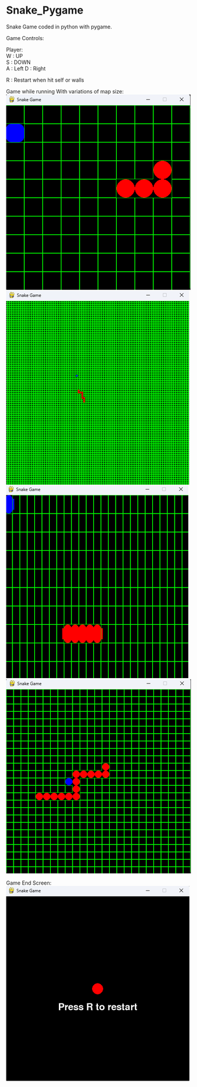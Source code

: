 # Snake_Pygame
Snake Game coded in python with pygame.

Game Controls:

Player:  
W : UP  
S : DOWN  
A : Left
D : Right

R : Restart when hit self or walls

Game while running With variations of map size:
![Alt text](GameR10x10map.png)
![Alt text](GameR100x100map.png)
![Alt text](GameR25x10map.png)
![Alt text](GameR25x25map.png)

Game End Screen:
![Alt text](GameERS.png)

